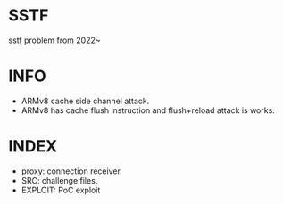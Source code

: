 # SSTF
sstf problem from 2022~

# INFO 
- ARMv8 cache side channel attack.
- ARMv8 has cache flush instruction and flush+reload attack is works. 

# INDEX
- proxy: connection receiver.
- SRC: challenge files.
- EXPLOIT: PoC exploit
